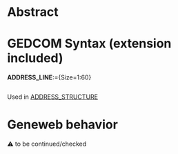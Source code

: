 ﻿# Abstract

# GEDCOM Syntax (extension included)

**ADDRESS_LINE**:={Size=1:60}
<pre>
</pre>
Used in <a href=Ged.ADDRESS_STRUCTURE>ADDRESS_STRUCTURE</a><br />

# Geneweb behavior


:warning: to be continued/checked

